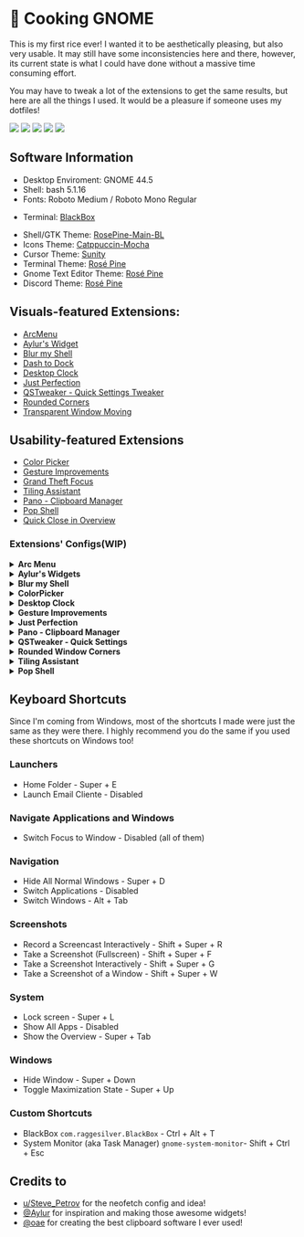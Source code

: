 # 🍚 Cooking GNOME
This is my first rice ever! I wanted it to be aesthetically pleasing, but also very usable. It may still have some inconsistencies here and there, however, its current state is what I could have done without a massive time consuming effort. 

You may have to tweak a lot of the extensions to get the same results, but here are all the things I used. It would be a pleasure if someone uses my dotfiles!

![](https://github.com/felipe-juan/rosepinegnome/blob/main/assets/average%20unixporn%20post.png)
![](https://github.com/felipe-juan/rosepinegnome/blob/main/assets/tiling%20windows%20-%20with%20pop%20shell.png)
![](https://github.com/felipe-juan/rosepinegnome/blob/main/assets/datamenu%20-%20media%20plyer%20-%20quick%20settings.png)
![](https://github.com/felipe-juan/rosepinegnome/blob/main/assets/overview_nyancat.png)
![](https://github.com/felipe-juan/rosepinegnome/blob/main/assets/apps%20launcher.png) 

## Software Information
* Desktop Enviroment: GNOME 44.5
* Shell: bash 5.1.16
* Fonts: Roboto Medium / Roboto Mono Regular
+ Terminal: [BlackBox](https://gitlab.gnome.org/raggesilver/blackbox)
* Shell/GTK Theme: [RosePine-Main-BL](https://github.com/Fausto-Korpsvart/Rose-Pine-GTK-Theme)
* Icons Theme: [Catppuccin-Mocha](https://github.com/Fausto-Korpsvart/Catppuccin-GTK-Theme)
* Cursor Theme: [Sunity](https://github.com/alvatip/Sunity-cursors)
* Terminal Theme: [Rosé Pine](https://github.com/rose-pine/black-box)
* Gnome Text Editor Theme: [Rosé Pine](https://github.com/Fausto-Korpsvart/Rose-Pine-GTK-Theme/tree/main/extra/text-editor)
* Discord Theme: [Rosé Pine](https://github.com/rose-pine/discord)

## Visuals-featured Extensions:
* [ArcMenu](https://extensions.gnome.org/extension/3628/arcmenu/)
* [Aylur's Widget](https://extensions.gnome.org/extension/5338/aylurs-widgets/)
* [Blur my Shell](https://extensions.gnome.org/extension/3193/blur-my-shell/)
* [Dash to Dock](https://extensions.gnome.org/extension/307/dash-to-dock/)
* [Desktop Clock](https://extensions.gnome.org/extension/5156/desktop-clock/)
* [Just Perfection](https://extensions.gnome.org/extension/3843/just-perfection/)
* [QSTweaker - Quick Settings Tweaker](https://extensions.gnome.org/extension/5446/quick-settings-tweaker/)
* [Rounded Corners](https://extensions.gnome.org/extension/5237/rounded-window-corners/)
* [Transparent Window Moving](https://extensions.gnome.org/extension/1446/transparent-window-moving/)

## Usability-featured Extensions
* [Color Picker](https://extensions.gnome.org/extension/3396/color-picker/)
* [Gesture Improvements](https://extensions.gnome.org/extension/4245/gesture-improvements/)
* [Grand Theft Focus](https://extensions.gnome.org/extension/5410/grand-theft-focus/)
* [Tiling Assistant](https://extensions.gnome.org/extension/3733/tiling-assistant/)
* [Pano - Clipboard Manager](https://extensions.gnome.org/extension/5278/pano/)
* [Pop Shell](https://github.com/pop-os/shell)
* [Quick Close in Overview](https://extensions.gnome.org/extension/352/middle-click-to-close-in-overview/)

### Extensions' Configs(WIP)
<details>
<summary><b>Arc Menu</b></summary>
![](https://github.com/felipe-juan/dotfiles/blob/main/assets/arcmenu%201.png)
![](https://github.com/felipe-juan/dotfiles/blob/main/assets/arcmenu%202.png)
<img src="https://github.com/felipe-juan/felipe-juan/blob/main/knrel3oet9ia1.gif">
</details>

<details>
<summary><b>Aylur's Widgets</b></summary>
![](https://github.com/felipe-juan/dotfiles/blob/main/assets/aylur's%20widgets%201.png)
![](https://github.com/felipe-juan/dotfiles/blob/main/assets/aylur's%20widgets%202.png)
![](https://github.com/felipe-juan/dotfiles/blob/main/assets/aylur's%20widgets%203.png)
![](https://github.com/felipe-juan/dotfiles/blob/main/assets/aylur's%20widgets%204.png)
</details>

<details>
<summary><b>Blur my Shell</b></summary>
![](https://github.com/felipe-juan/dotfiles/blob/main/assets/blur%20my%20shell%201.png)
![](https://github.com/felipe-juan/dotfiles/blob/main/assets/blur%20my%20shell%202.png)
![](https://github.com/felipe-juan/dotfiles/blob/main/assets/blur%20my%20shell%203.png)
</details>

<details>
<summary><b>ColorPicker</b></summary>
![](https://github.com/felipe-juan/dotfiles/blob/main/assets/color%20picker.png)
</details>

<details>
<summary><b>Desktop Clock</b></summary>
![](https://github.com/felipe-juan/dotfiles/blob/main/assets/desktop%20widget%201.png)
![](https://github.com/felipe-juan/dotfiles/blob/main/assets/desktop%20widget%202.png)
</details>

<details>
<summary><b>Gesture Improvements</b></summary>
![](https://github.com/felipe-juan/dotfiles/blob/main/assets/gestures%20improvements%201.png)
![](https://github.com/felipe-juan/dotfiles/blob/main/assets/gestures%20improvements%202.png)
</details>

<details>
<summary><b>Just Perfection</b></summary>
![](https://github.com/felipe-juan/dotfiles/blob/main/assets/just%20perfection%201.png)
![](https://github.com/felipe-juan/dotfiles/blob/main/assets/just%20perfection%202.png)
![](https://github.com/felipe-juan/dotfiles/blob/main/assets/just%20perfection%203.png)
![](https://github.com/felipe-juan/dotfiles/blob/main/assets/just%20perfection%204.png)
</details>

<details>
<summary><b>Pano - Clipboard Manager</b></summary>
![](https://github.com/felipe-juan/dotfiles/blob/main/assets/pano%20-%20clipboard%20manager%201.png)
![](https://github.com/felipe-juan/dotfiles/blob/main/assets/pano%20-%20clipboard%20manager%202.png)
</details>

<details>
<summary><b>QSTweaker - Quick Settings</b></summary>
![](https://github.com/felipe-juan/dotfiles/blob/main/assets/qstweaker%200.png)
![](https://github.com/felipe-juan/dotfiles/blob/main/assets/qstweaker%201.png)
![](https://github.com/felipe-juan/dotfiles/blob/main/assets/qstwaker%203.png)
![](https://github.com/felipe-juan/dotfiles/blob/main/assets/qstweaker%204.png)
![](https://github.com/felipe-juan/dotfiles/blob/main/assets/qstweaker%205.png)
![](https://github.com/felipe-juan/dotfiles/blob/main/assets/qstweaker%206.png)
![](https://github.com/felipe-juan/dotfiles/blob/main/assets/qstweaker%207.png)
![](https://github.com/felipe-juan/dotfiles/blob/main/assets/qstweaker%208.png)
![](https://github.com/felipe-juan/dotfiles/blob/main/assets/qstweaker%209.png)
</details>

<details>
<summary><b>Rounded Window Corners</b></summary>
![](https://github.com/felipe-juan/dotfiles/blob/main/assets/rounded%20window%20corners%201.png)
</details>


<details>
<summary><b>Tiling Assistant</b></summary>
![](https://github.com/felipe-juan/dotfiles/blob/main/assets/tiling%20windows%201.png)
![](https://github.com/felipe-juan/dotfiles/blob/main/assets/tiling%20windows%202.png)
</details>

<details>
<summary><b>Pop Shell</b></summary>
![](https://github.com/felipe-juan/dotfiles/blob/main/assets/pop%20shell%201.png)
</details>

## Keyboard Shortcuts
Since I'm coming from Windows, most of the shortcuts I made were just the same as they were there. I highly recommend you do the same if you used these shortcuts on Windows too!
### Launchers
* Home Folder - Super + E
* Launch Email Cliente - Disabled

### Navigate Applications and Windows
* Switch Focus to Window - Disabled (all of them)

### Navigation
* Hide All Normal Windows - Super + D
* Switch Applications - Disabled
* Switch Windows - Alt + Tab

### Screenshots
* Record a Screencast Interactively - Shift + Super + R
* Take a Screenshot (Fullscreen) - Shift + Super + F
* Take a Screenshot Interactively - Shift + Super + G
* Take a Screenshot of a Window - Shift + Super + W

### System
* Lock screen - Super + L
* Show All Apps - Disabled
* Show the Overview - Super + Tab

### Windows
* Hide Window - Super + Down
* Toggle Maximization State - Super + Up

### Custom Shortcuts
* BlackBox `com.raggesilver.BlackBox` - Ctrl + Alt + T
* System Monitor (aka Task Manager) `gnome-system-monitor`- Shift + Ctrl + Esc

## Credits to
* [u/Steve_Petrov](https://www.reddit.com/r/unixporn/comments/z9iz83/gnome_what_a_funky/) for the neofetch config and idea!
* [@Aylur](https://github.com/Aylur) for inspiration and making those awesome widgets!
* [@oae](https://github.com/oae/) for creating the best clipboard software I ever used!
